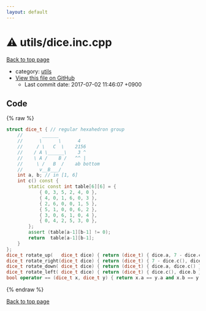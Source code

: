 ```yaml
---
layout: default
---
```


<!-- mathjax config similar to math.stackexchange -->
<script type="text/javascript" async
  src="https://cdnjs.cloudflare.com/ajax/libs/mathjax/2.7.5/MathJax.js?config=TeX-MML-AM_CHTML">
</script>
<script type="text/x-mathjax-config">
  MathJax.Hub.Config({
    TeX: { equationNumbers: { autoNumber: "AMS" }},
    tex2jax: {
      inlineMath: [ ['$','$'] ],
      processEscapes: true
    },
    "HTML-CSS": { matchFontHeight: false },
    displayAlign: "left",
    displayIndent: "2em"
  });
</script>

<script type="text/javascript" src="https://cdnjs.cloudflare.com/ajax/libs/jquery/3.4.1/jquery.min.js"></script>
<script src="https://cdn.jsdelivr.net/npm/jquery-balloon-js@1.1.2/jquery.balloon.min.js" integrity="sha256-ZEYs9VrgAeNuPvs15E39OsyOJaIkXEEt10fzxJ20+2I=" crossorigin="anonymous"></script>
<script type="text/javascript" src="../../assets/js/copy-button.js"></script>
<link rel="stylesheet" href="../../assets/css/copy-button.css" />


# :warning: utils/dice.inc.cpp
<a href="../../index.html">Back to top page</a>

* category: <a href="../../index.html#2b3583e6e17721c54496bd04e57a0c15">utils</a>
* <a href="{{ site.github.repository_url }}/blob/master/utils/dice.inc.cpp">View this file on GitHub</a>
    - Last commit date: 2017-07-02 11:46:07 +0900




## Code
{% raw %}
```cpp
struct dice_t { // regular hexahedron group
    //       ______
    //      \      \      4
    //     / \   C  \    2156
    //    / A \______\    3 ^
    //    \ A /    B /   ^^ |
    //     \ /   B  /    ab bottom
    //      v__B___/
    int a, b; // in [1, 6]
    int c() const {
        static const int table[6][6] = {
            { 0, 3, 5, 2, 4, 0 },
            { 4, 0, 1, 6, 0, 3 },
            { 2, 6, 0, 0, 1, 5 },
            { 5, 1, 0, 0, 6, 2 },
            { 3, 0, 6, 1, 0, 4 },
            { 0, 4, 2, 5, 3, 0 },
        };
        assert (table[a-1][b-1] != 0);
        return  table[a-1][b-1];
    }
};
dice_t rotate_up(   dice_t dice) { return (dice_t) { dice.a, 7 - dice.c() }; }
dice_t rotate_right(dice_t dice) { return (dice_t) { 7 - dice.c(), dice.b }; }
dice_t rotate_down( dice_t dice) { return (dice_t) { dice.a, dice.c() }; }
dice_t rotate_left( dice_t dice) { return (dice_t) { dice.c(), dice.b }; }
bool operator == (dice_t x, dice_t y) { return x.a == y.a and x.b == y.b; }

```
{% endraw %}

<a href="../../index.html">Back to top page</a>

